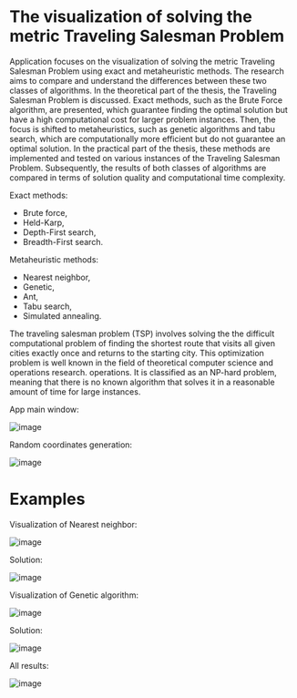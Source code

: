 # The visualization of solving the metric Traveling Salesman Problem

Application focuses on the visualization of solving the metric Traveling Salesman
Problem using exact and metaheuristic methods. The research aims to compare and understand
the differences between these two classes of algorithms. In the theoretical part of the thesis, the
Traveling Salesman Problem is discussed. Exact methods, such as the Brute Force algorithm,
are presented, which guarantee finding the optimal solution but have a high computational
cost for larger problem instances. Then, the focus is shifted to metaheuristics, such as genetic
algorithms and tabu search, which are computationally more efficient but do not guarantee
an optimal solution. In the practical part of the thesis, these methods are implemented and
tested on various instances of the Traveling Salesman Problem. Subsequently, the results of
both classes of algorithms are compared in terms of solution quality and computational time
complexity.

Exact methods:
- Brute force,
- Held-Karp,
- Depth-First search,
- Breadth-First search.

Metaheuristic methods:
- Nearest neighbor,
- Genetic,
- Ant,
- Tabu search,
- Simulated annealing.

The traveling salesman problem (TSP) involves solving the
the difficult computational problem of finding the shortest route that
visits all given cities exactly once and returns to the starting city. This
optimization problem is well known in the field of theoretical computer science and operations research.
operations. It is classified as an NP-hard problem, meaning that there is no known
algorithm that solves it in a reasonable amount of time for large instances.

App main window:

![image](https://github.com/czarnowskiadam/The_visualization_of_solving_the_metric_Traveling_Salesman_Problem/assets/73715546/dd8c622e-d9c8-46c8-a7fd-f00cb3be2a05)

Random coordinates generation:

![image](https://github.com/czarnowskiadam/The_visualization_of_solving_the_metric_Traveling_Salesman_Problem/assets/73715546/36eb5855-a7c4-4841-875a-4efb64644506)

# Examples
Visualization of Nearest neighbor:

![image](https://github.com/czarnowskiadam/The_visualization_of_solving_the_metric_Traveling_Salesman_Problem/assets/73715546/54c1f369-b008-4988-b4f9-a3ffc8781d24)

Solution:

![image](https://github.com/czarnowskiadam/The_visualization_of_solving_the_metric_Traveling_Salesman_Problem/assets/73715546/82ab41fc-0ed3-4928-8ef8-b39524f2d6dc)

Visualization of Genetic algorithm:

![image](https://github.com/czarnowskiadam/The_visualization_of_solving_the_metric_Traveling_Salesman_Problem/assets/73715546/f60595cc-b4fa-484d-9c8d-8f431adcdac2)

Solution:

![image](https://github.com/czarnowskiadam/The_visualization_of_solving_the_metric_Traveling_Salesman_Problem/assets/73715546/12d3909b-a807-4029-bd19-54a70419296e)

All results:

![image](https://github.com/czarnowskiadam/The_visualization_of_solving_the_metric_Traveling_Salesman_Problem/assets/73715546/8bb873ad-6fbc-4460-aa45-1097cacfed2a)

